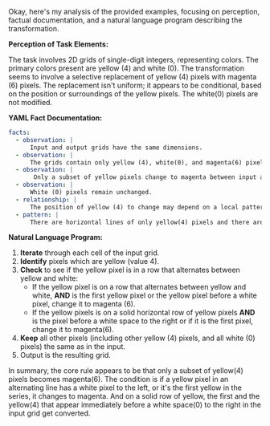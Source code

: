 Okay, here's my analysis of the provided examples, focusing on perception, factual documentation, and a natural language program describing the transformation.

**Perception of Task Elements:**

The task involves 2D grids of single-digit integers, representing colors. The primary colors present are yellow (4) and white (0). The transformation seems to involve a selective replacement of yellow (4) pixels with magenta (6) pixels. The replacement isn't uniform; it appears to be conditional, based on the position or surroundings of the yellow pixels. The white(0) pixels are not modified.

**YAML Fact Documentation:**


```yaml
facts:
  - observation: |
      Input and output grids have the same dimensions.
  - observation: |
      The grids contain only yellow (4), white(0), and magenta(6) pixels.
  - observation: |
       Only a subset of yellow pixels change to magenta between input and output.
  - observation: |
      White (0) pixels remain unchanged.
  - relationship: |
      The position of yellow (4) to change may depend on a local pattern.
  - pattern: |
      There are horizontal lines of only yellow(4) pixels and there are horizontal lines that alternate between yellow(4) and white(0).
```


**Natural Language Program:**

1.  **Iterate** through each cell of the input grid.
2.  **Identify** pixels which are yellow (value 4).
3.  **Check** to see if the yellow pixel is in a row that alternates between yellow and white:
    *   If the yellow pixel is on a row that alternates between yellow and white, **AND** is the first yellow pixel or the yellow pixel before a white pixel, change it to magenta (6).
    * If the yellow pixels is on a solid horizontal row of yellow pixels **AND** is the pixel before a white space to the right or if it is the first pixel, change it to magenta(6).
4.  **Keep** all other pixels (including other yellow (4) pixels, and all white (0) pixels) the same as in the input.
5.  Output is the resulting grid.

In summary, the core rule appears to be that only a subset of yellow(4) pixels becomes magenta(6). The condition is if a yellow pixel in an alternating line has a white pixel to the left, or it's the first yellow in the series, it changes to magenta. And on a solid row of yellow, the first and the yellow(4) that appear immediately before a white space(0) to the right in the input grid get converted.
